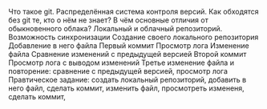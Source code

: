 Что такое git. Распределённая система контроля версий.
Как обходятся без git те, кто о нём не знает?
В чём основные отличия от обыкновенного облака?
Локальный и облачный репозиторий. Возможность синхронизации
Создание своего локального репозитория
Добавление в него файла
Первый коммит
Просмотр лога
Изменение файла
Сравнение изменений с предыдущей версией
Второй коммит
Просмотр лога с выводом изменений
Третье изменение файла и повторение: сравнение с предыдущей версией, просмотр лога
Правтическое задание: создать локальный репозиторий, добавить в него файл, сделать коммит, изменить файл, просмотреть измененя, сделать коммит, 
